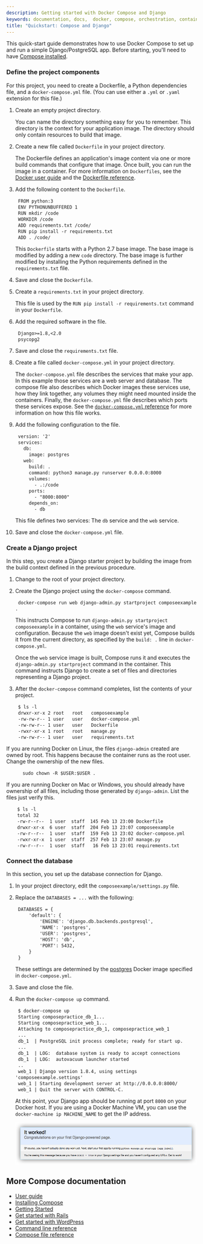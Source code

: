 ```yaml
---
description: Getting started with Docker Compose and Django
keywords: documentation, docs,  docker, compose, orchestration, containers
title: "Quickstart: Compose and Django"
---
```


This quick-start guide demonstrates how to use Docker Compose to set up and run a simple Django/PostgreSQL app. Before starting, you'll need to have
[Compose installed](install.md).

### Define the project components

For this project, you need to create a Dockerfile, a Python dependencies file,
and a `docker-compose.yml` file. (You can use either a `.yml` or `.yaml` extension for this file.)

1. Create an empty project directory.

    You can name the directory something easy for you to remember. This directory is the context for your application image. The directory should only contain resources to build that image.

2. Create a new file called `Dockerfile` in your project directory.

    The Dockerfile defines an application's image content via one or more build
    commands that configure that image. Once built, you can run the image in a
    container.  For more information on `Dockerfiles`, see the [Docker user
    guide](/engine/tutorials/dockerimages.md#building-an-image-from-a-dockerfile)
    and the [Dockerfile reference](/engine/reference/builder.md).

3. Add the following content to the `Dockerfile`.

        FROM python:3
        ENV PYTHONUNBUFFERED 1
        RUN mkdir /code
        WORKDIR /code
        ADD requirements.txt /code/
        RUN pip install -r requirements.txt
        ADD . /code/

    This `Dockerfile` starts with a Python 2.7 base image. The base image is
    modified by adding a new `code` directory. The base image is further modified
    by installing the Python requirements defined in the `requirements.txt` file.

4. Save and close the `Dockerfile`.

5. Create a `requirements.txt` in your project directory.

    This file is used by the `RUN pip install -r requirements.txt` command in your `Dockerfile`.

6. Add the required software in the file.

        Django>=1.8,<2.0
        psycopg2

7. Save and close the `requirements.txt` file.

8. Create a file called `docker-compose.yml` in your project directory.

    The `docker-compose.yml` file describes the services that make your app. In
    this example those services are a web server and database.  The compose file
    also describes which Docker images these services use, how they link
    together, any volumes they might need mounted inside the containers.
    Finally, the `docker-compose.yml` file describes which ports these services
    expose. See the [`docker-compose.yml` reference](compose-file.md) for more
    information on how this file works.

9. Add the following configuration to the file.

        version: '2'
        services:
          db:
            image: postgres
          web:
            build: .
            command: python3 manage.py runserver 0.0.0.0:8000
            volumes:
              - .:/code
            ports:
              - "8000:8000"
            depends_on:
              - db

    This file defines two services: The `db` service and the `web` service.

10. Save and close the `docker-compose.yml` file.

### Create a Django project

In this step, you create a Django starter project by building the image from the build context defined in the previous procedure.

1. Change to the root of your project directory.

2. Create the Django project using the `docker-compose` command.

        docker-compose run web django-admin.py startproject composeexample .

    This instructs Compose to run `django-admin.py startproject composeexample`
    in a container, using the `web` service's image and configuration. Because
    the `web` image doesn't exist yet, Compose builds it from the current
    directory, as specified by the `build: .` line in `docker-compose.yml`.

    Once the `web` service image is built, Compose runs it and executes the
    `django-admin.py startproject` command in the container. This command
    instructs Django to create a set of files and directories representing a
    Django project.

3. After the `docker-compose` command completes, list the contents of your project.

        $ ls -l
        drwxr-xr-x 2 root   root   composeexample
        -rw-rw-r-- 1 user   user   docker-compose.yml
        -rw-rw-r-- 1 user   user   Dockerfile
        -rwxr-xr-x 1 root   root   manage.py
        -rw-rw-r-- 1 user   user   requirements.txt

  If you are running Docker on Linux, the files `django-admin` created are owned
  by root. This happens because the container runs as the root user. Change the
  ownership of the new files.

          sudo chown -R $USER:$USER .

  If you are running Docker on Mac or Windows, you should already have ownership
  of all files, including those generated by `django-admin`. List the files just
  verify this.

        $ ls -l
        total 32
        -rw-r--r--  1 user  staff  145 Feb 13 23:00 Dockerfile
        drwxr-xr-x  6 user  staff  204 Feb 13 23:07 composeexample
        -rw-r--r--  1 user  staff  159 Feb 13 23:02 docker-compose.yml
        -rwxr-xr-x  1 user  staff  257 Feb 13 23:07 manage.py
        -rw-r--r--  1 user  staff   16 Feb 13 23:01 requirements.txt


### Connect the database

In this section, you set up the database connection for Django.

1. In your project directory, edit the `composeexample/settings.py` file.

2. Replace the `DATABASES = ...` with the following:

        DATABASES = {
            'default': {
                'ENGINE': 'django.db.backends.postgresql',
                'NAME': 'postgres',
                'USER': 'postgres',
                'HOST': 'db',
                'PORT': 5432,
            }
        }

    These settings are determined by the
    [postgres](https://hub.docker.com/_/postgres/) Docker image
    specified in `docker-compose.yml`.

3. Save and close the file.

4. Run the `docker-compose up` command.

        $ docker-compose up
        Starting composepractice_db_1...
        Starting composepractice_web_1...
        Attaching to composepractice_db_1, composepractice_web_1
        ...
        db_1  | PostgreSQL init process complete; ready for start up.
        ...
        db_1  | LOG:  database system is ready to accept connections
        db_1  | LOG:  autovacuum launcher started
        ..
        web_1 | Django version 1.8.4, using settings 'composeexample.settings'
        web_1 | Starting development server at http://0.0.0.0:8000/
        web_1 | Quit the server with CONTROL-C.

    At this point, your Django app should be running at port `8000` on your
    Docker host. If you are using a Docker Machine VM, you can use the
    `docker-machine ip MACHINE_NAME` to get the IP address.

    ![Django example](images/django-it-worked.png)

## More Compose documentation

- [User guide](index.md)
- [Installing Compose](install.md)
- [Getting Started](gettingstarted.md)
- [Get started with Rails](rails.md)
- [Get started with WordPress](wordpress.md)
- [Command line reference](./reference/index.md)
- [Compose file reference](compose-file.md)
